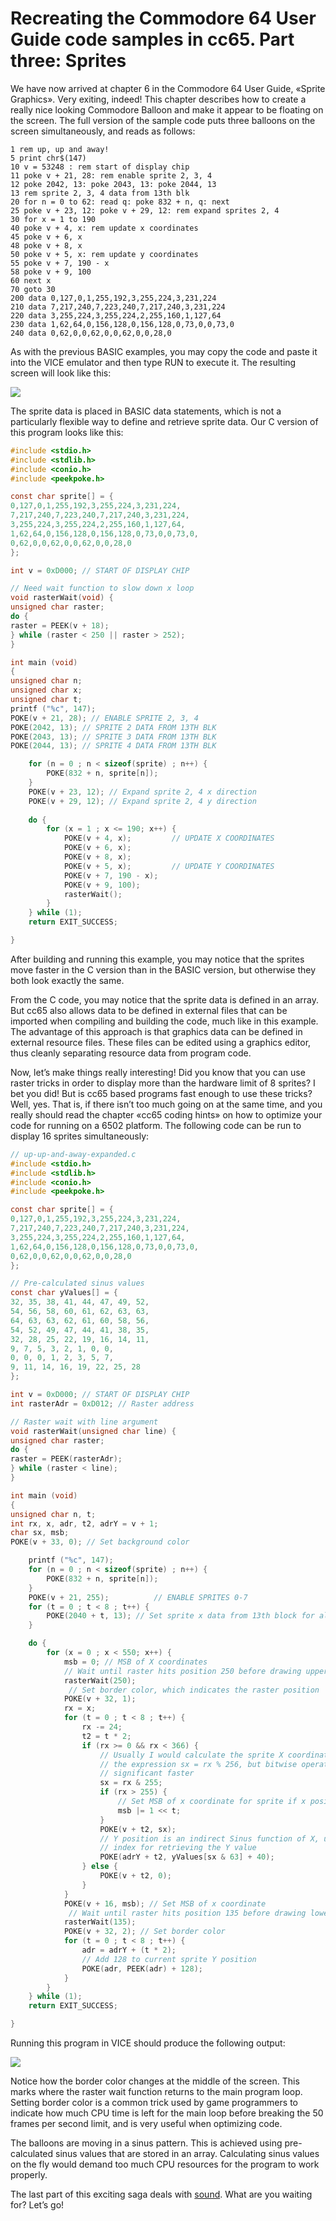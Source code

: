 Recreating the Commodore 64 User Guide code samples in cc65. Part three: Sprites
================================================================================
We have now arrived at chapter 6 in the Commodore 64 User Guide, «Sprite Graphics». Very exiting, indeed! This chapter
describes how to create a really nice looking Commodore Balloon and make it appear to be floating on the screen. The
full version of the sample code puts three balloons on the screen simultaneously, and reads as follows:

```basic
1 rem up, up and away!
5 print chr$(147)
10 v = 53248 : rem start of display chip
11 poke v + 21, 28: rem enable sprite 2, 3, 4
12 poke 2042, 13: poke 2043, 13: poke 2044, 13
13 rem sprite 2, 3, 4 data from 13th blk
20 for n = 0 to 62: read q: poke 832 + n, q: next
25 poke v + 23, 12: poke v + 29, 12: rem expand sprites 2, 4
30 for x = 1 to 190
40 poke v + 4, x: rem update x coordinates
45 poke v + 6, x
48 poke v + 8, x
50 poke v + 5, x: rem update y coordinates
55 poke v + 7, 190 - x
58 poke v + 9, 100
60 next x
70 goto 30
200 data 0,127,0,1,255,192,3,255,224,3,231,224
210 data 7,217,240,7,223,240,7,217,240,3,231,224
220 data 3,255,224,3,255,224,2,255,160,1,127,64
230 data 1,62,64,0,156,128,0,156,128,0,73,0,0,73,0
240 data 0,62,0,0,62,0,0,62,0,0,28,0
```

As with the previous BASIC examples, you may copy the code and paste it into the VICE emulator and then type RUN to
execute it. The resulting screen will look like this:

![](media/up-up-and-away-basic.gif)

The sprite data is placed in BASIC data statements, which is not a particularly flexible way to define and retrieve
sprite data. Our C version of this program looks like this:

```c
#include <stdio.h>
#include <stdlib.h>
#include <conio.h>
#include <peekpoke.h>

const char sprite[] = {
0,127,0,1,255,192,3,255,224,3,231,224,
7,217,240,7,223,240,7,217,240,3,231,224,
3,255,224,3,255,224,2,255,160,1,127,64,
1,62,64,0,156,128,0,156,128,0,73,0,0,73,0,
0,62,0,0,62,0,0,62,0,0,28,0
};

int v = 0xD000; // START OF DISPLAY CHIP

// Need wait function to slow down x loop
void rasterWait(void) {
unsigned char raster;
do {
raster = PEEK(v + 18);
} while (raster < 250 || raster > 252);
}

int main (void)
{
unsigned char n;
unsigned char x;
unsigned char t;
printf ("%c", 147);
POKE(v + 21, 28); // ENABLE SPRITE 2, 3, 4
POKE(2042, 13); // SPRITE 2 DATA FROM 13TH BLK
POKE(2043, 13); // SPRITE 3 DATA FROM 13TH BLK
POKE(2044, 13); // SPRITE 4 DATA FROM 13TH BLK

	for (n = 0 ; n < sizeof(sprite) ; n++) {
		POKE(832 + n, sprite[n]);
	}
	POKE(v + 23, 12); // Expand sprite 2, 4 x direction
	POKE(v + 29, 12); // Expand sprite 2, 4 y direction
	
	do {
		for (x = 1 ; x <= 190; x++) {
			POKE(v + 4, x); 		// UPDATE X COORDINATES
			POKE(v + 6, x);
			POKE(v + 8, x);
			POKE(v + 5, x); 		// UPDATE Y COORDINATES
			POKE(v + 7, 190 - x);
			POKE(v + 9, 100);
			rasterWait();
		}
	} while (1);
    return EXIT_SUCCESS;	

}
```

After building and running this example, you may notice that the sprites move faster in the C version than in the BASIC
version, but otherwise they both look exactly the same.

From the C code, you may notice that the sprite data is defined in an array. But cc65 also allows data to be defined in
external files that can be imported when compiling and building the code, much like in this example. The advantage of
this approach is that graphics data can be defined in external resource files. These files can be edited using a
graphics editor, thus cleanly separating resource data from program code.

Now, let’s make things really interesting! Did you know that you can use raster tricks in order to display more than the
hardware limit of 8 sprites? I bet you did! But is cc65 based programs fast enough to use these tricks? Well, yes. That
is, if there isn’t too much going on at the same time, and you really should read the chapter «cc65 coding hints» on how
to optimize your code for running on a 6502 platform. The following code can be run to display 16 sprites
simultaneously:

```c
// up-up-and-away-expanded.c
#include <stdio.h>
#include <stdlib.h>
#include <conio.h>
#include <peekpoke.h>

const char sprite[] = {
0,127,0,1,255,192,3,255,224,3,231,224,
7,217,240,7,223,240,7,217,240,3,231,224,
3,255,224,3,255,224,2,255,160,1,127,64,
1,62,64,0,156,128,0,156,128,0,73,0,0,73,0,
0,62,0,0,62,0,0,62,0,0,28,0
};

// Pre-calculated sinus values
const char yValues[] = {
32, 35, 38, 41, 44, 47, 49, 52,
54, 56, 58, 60, 61, 62, 63, 63,
64, 63, 63, 62, 61, 60, 58, 56,
54, 52, 49, 47, 44, 41, 38, 35,
32, 28, 25, 22, 19, 16, 14, 11,
9, 7, 5, 3, 2, 1, 0, 0,
0, 0, 0, 1, 2, 3, 5, 7,
9, 11, 14, 16, 19, 22, 25, 28
};

int v = 0xD000; // START OF DISPLAY CHIP
int rasterAdr = 0xD012; // Raster address

// Raster wait with line argument
void rasterWait(unsigned char line) {
unsigned char raster;
do {
raster = PEEK(rasterAdr);
} while (raster < line);
}

int main (void)
{
unsigned char n, t;
int rx, x, adr, t2, adrY = v + 1;
char sx, msb;
POKE(v + 33, 0); // Set background color

    printf ("%c", 147);
	for (n = 0 ; n < sizeof(sprite) ; n++) {
		POKE(832 + n, sprite[n]);
	}
	POKE(v + 21, 255); 			// ENABLE SPRITES 0-7
	for (t = 0 ; t < 8 ; t++) {
		POKE(2040 + t, 13); // Set sprite x data from 13th block for all sprites
	}

	do {
		for (x = 0 ; x < 550; x++) { 
			msb = 0; // MSB of X coordinates
			// Wait until raster hits position 250 before drawing upper sprites
			rasterWait(250);
			 // Set border color, which indicates the raster position
			POKE(v + 32, 1);
			rx = x;
			for (t = 0 ; t < 8 ; t++) {
				rx -= 24;
				t2 = t * 2;
				if (rx >= 0 && rx < 366) {
					// Usually I would calculate the sprite X coordinate using
					// the expression sx = rx % 256, but bitwise operation is
					// significant faster
					sx = rx & 255; 
					if (rx > 255) {
						// Set MSB of x coordinate for sprite if x position > 255
						msb |= 1 << t; 
					}
					POKE(v + t2, sx);
					// Y position is an indirect Sinus function of X, using array
					// index for retrieving the Y value
					POKE(adrY + t2, yValues[sx & 63] + 40);
				} else {
					POKE(v + t2, 0);
				}
			}
			POKE(v + 16, msb); // Set MSB of x coordinate
			 // Wait until raster hits position 135 before drawing lower sprites
			rasterWait(135);
			POKE(v + 32, 2); // Set border color
			for (t = 0 ; t < 8 ; t++) {
				adr = adrY + (t * 2); 
				// Add 128 to current sprite Y position
				POKE(adr, PEEK(adr) + 128);
			}
		}
	} while (1);
    return EXIT_SUCCESS;	

}
```

Running this program in VICE should produce the following output:

![](media/up-up-and-away-expanded-c.gif)

Notice how the border color changes at the middle of the screen. This marks where the raster wait function returns to
the main program loop. Setting border color is a common trick used by game programmers to indicate how much CPU time is
left for the main loop before breaking the 50 frames per second limit, and is very useful when optimizing code.

The balloons are moving in a sinus pattern. This is achieved using pre-calculated sinus values that are stored in an
array. Calculating sinus values on the fly would demand too much CPU resources for the program to work properly.

The last part of this exciting saga deals with [sound](sound.md). What are you waiting for? Let’s go!
